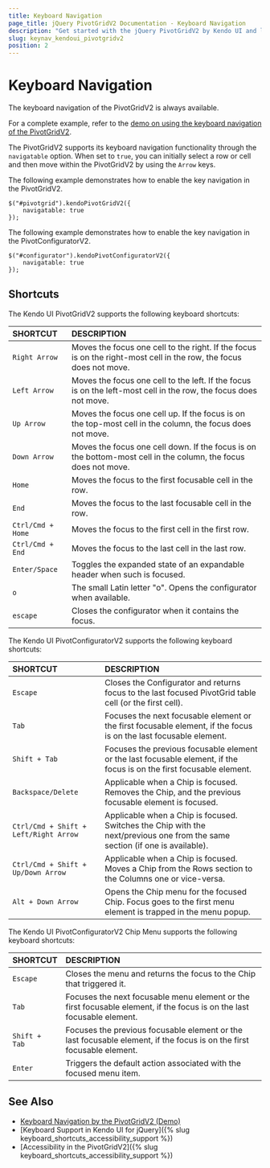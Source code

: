 ```yaml
---
title: Keyboard Navigation
page_title: jQuery PivotGridV2 Documentation - Keyboard Navigation
description: "Get started with the jQuery PivotGridV2 by Kendo UI and learn about the accessibility support it provides through its keyboard navigation functionality."
slug: keynav_kendoui_pivotgridv2
position: 2
---
```


# Keyboard Navigation

The keyboard navigation of the PivotGridV2 is always available.

For a complete example, refer to the [demo on using the keyboard navigation of the PivotGridV2](https://demos.telerik.com/kendo-ui/pivotgridv2/keyboard-navigation).

The PivotGridV2 supports its keyboard navigation functionality through the `navigatable` option. When set to `true`, you can initially select a row or cell and then move within the PivotGridV2 by using the `Arrow` keys.

The following example demonstrates how to enable the key navigation in the PivotGridV2.

    $("#pivotgrid").kendoPivotGridV2({
        navigatable: true
    });

The following example demonstrates how to enable the key navigation in the PivotConfiguratorV2.

    $("#configurator").kendoPivotConfiguratorV2({
        navigatable: true
    });

## Shortcuts

The Kendo UI PivotGridV2 supports the following keyboard shortcuts:

| SHORTCUT			  | DESCRIPTION				                                                                                            |
|:---                 |:---                                                                                                                 |
| `Right Arrow`       | Moves the focus one cell to the right. If the focus is on the right-most cell in the row, the focus does not move.  |
| `Left Arrow`        | Moves the focus one cell to the left. If the focus is on the left-most cell in the row, the focus does not move.    |
| `Up Arrow`          | Moves the focus one cell up. If the focus is on the top-most cell in the column, the focus does not move.           |
| `Down Arrow`        | Moves the focus one cell down. If the focus is on the bottom-most cell in the column, the focus does not move.      |
| `Home`              | Moves the focus to the first focusable cell in the row.                                                             |
| `End`               | Moves the focus to the last focusable cell in the row.                                                              |
| `Ctrl/Cmd + Home`   | Moves the focus to the first cell in the first row.                                                                 |
| `Ctrl/Cmd + End`    | Moves the focus to the last cell in the last row.                                                                   |
| `Enter/Space`       | Toggles the expanded state of an expandable header when such is focused.                                            |
| `o`                 | The small Latin letter "o". Opens the configurator when available.                                                  |
| `escape`            | Closes the configurator when it contains the focus.                                                                 |

The Kendo UI PivotConfiguratorV2 supports the following keyboard shortcuts:

| SHORTCUT			  | DESCRIPTION				                                                                                                         |
|:---                 |:---                                                                                                                              |
| `Escape`            | Closes the Configurator and returns focus to the last focused PivotGrid table cell (or the first cell).                          |
| `Tab`               | Focuses the next focusable element or the first focusable element, if the focus is on the last focusable element.                |
| `Shift + Tab`       | Focuses the previous focusable element or the last focusable element, if the focus is on the first focusable element.            |
| `Backspace/Delete`  | Applicable when a Chip is focused. Removes the Chip, and the previous focusable element is focused.                              |
| `Ctrl/Cmd + Shift + Left/Right Arrow`  | Applicable when a Chip is focused. Switches the Chip with the next/previous one from the same section (if one is available). |
| `Ctrl/Cmd + Shift + Up/Down Arrow`     | Applicable when a Chip is focused. Moves a Chip from the Rows section to the Columns one or vice-versa.       |
| `Alt + Down Arrow`                     | Opens the Chip menu for the focused Chip. Focus goes to the first menu element is trapped in the menu popup.  |

The Kendo UI PivotConfiguratorV2 Chip Menu supports the following keyboard shortcuts:

| SHORTCUT			  | DESCRIPTION				                                                                                                    |
|:---                 |:---                                                                                                                         |
| `Escape`            | Closes the menu and returns the focus to the Chip that triggered it.                                                        |
| `Tab`               | Focuses the next focusable menu element or the first focusable element, if the focus is on the last focusable element.      |
| `Shift + Tab`       | Focuses the previous focusable element or the last focusable element, if the focus is on the first focusable element.       |
| `Enter`             | Triggers the default action associated with the focused menu item.                                                          |

## See Also

* [Keyboard Navigation by the PivotGridV2 (Demo)](https://demos.telerik.com/kendo-ui/pivotgridv2/keyboard-navigation)
* [Keyboard Support in Kendo UI for jQuery]({% slug keyboard_shortcuts_accessibility_support %})
* [Accessibility in the PivotGridV2]({% slug keyboard_shortcuts_accessibility_support %})
